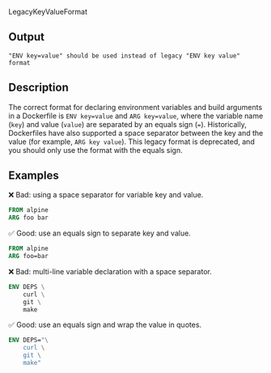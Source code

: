LegacyKeyValueFormat


## Output

```text
"ENV key=value" should be used instead of legacy "ENV key value" format
```

## Description

The correct format for declaring environment variables and build arguments in a
Dockerfile is `ENV key=value` and `ARG key=value`, where the variable name
(`key`) and value (`value`) are separated by an equals sign (`=`).
Historically, Dockerfiles have also supported a space separator between the key
and the value (for example, `ARG key value`). This legacy format is deprecated,
and you should only use the format with the equals sign.

## Examples

❌ Bad: using a space separator for variable key and value.

```dockerfile
FROM alpine
ARG foo bar
```

✅ Good: use an equals sign to separate key and value.

```dockerfile
FROM alpine
ARG foo=bar
```

❌ Bad: multi-line variable declaration with a space separator.

```dockerfile
ENV DEPS \
    curl \
    git \
    make
```

✅ Good: use an equals sign and wrap the value in quotes.

```dockerfile
ENV DEPS="\
    curl \
    git \
    make"
```

